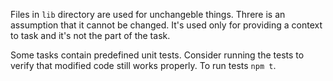 Files in `lib` directory are used for unchangeble things. Threre is an assumption that it cannot be changed.
It's used only for providing a context to task and it's not the part of the task.

Some tasks contain predefined unit tests. Consider running the tests to verify that modified code still works properly. To run tests `npm t`.
